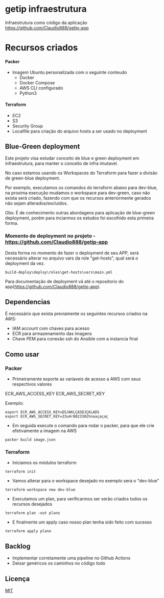 # getip infraestrutura

Infraestrutura como código da aplicação https://github.com/Claudio888/getip-app

# Recursos criados

#### Packer
- Imagem Ubuntu personalizada com o seguinte conteudo
  - Docker
  - Docker Compose
  - AWS CLI configurado
  - Python3

#### Terraform

- EC2
- S3
- Security Group
- Localfile para criação do arquivo hosts a ser usado no deployment

## Blue-Green deployment

Este projeto visa estudar conceito de blue e green deployment em infraestrutura, para manter o conceito de infra imutavel. 

No caso estamos usando os Workspaces do Terraform para fazer a divisão de green-blue deployment. 

Por exemplo, executamos os comandos do terraform abaixo para dev-blue, na proxima execução mudamos o workspace para dev-green, caso não exista será criado, fazendo com que os recursos anteriormente gerados não sejam alterados/excluidos. 

Obs: É de conhecimento outras abordagens para aplicação de blue-green deployment, porém para inciarmos os estudos foi escolhido esta primeira forma. 


### Momento de deployment no projeto - https://github.com/Claudio888/getip-app

Desta forma no momento de fazer o deployment de seu APP, será necessário alterar no arquivo vars da role "get-hosts", qual será o deployment da vez.

```
build-deploy\deploy\roles\get-hosts\vars\main.yml
```
Para documentação de deployment vá até o repositorio do app(https://github.com/Claudio888/getip-app). 

## Dependencias

É necessário que exista previamente os seguintes recursos criados na AWS:

- IAM account com chaves para acesso
- ECR para armazenamento das imagens
- Chave PEM para conexão ssh do Ansible com a instancia final

## Como usar

### Packer 

- Primeiramente exporte as variaveis de acesso a AWS com seus respectivos valores

ECR_AWS_ACCESS_KEY 
ECR_AWS_SECRET_KEY

Exemplo:
```
export ECR_AWS_ACCESS_KEY=DSJAKLÇASDJÇKLADS
export ECR_AWS_SECRET_KEY=23u4r8023302hnaaçaçaç
```

- Em seguida execute o comando para rodar o packer, para que ele crie efetivamente a imagem na AWS

```
packer build image.json 
```
### Terraform

- Iniciamos os módulos terraform 

```
terraform init
```

- Vamos alterar para o workspace desejado no exemplo sera o "dev-blue"

```
terraform workspace new dev-blue
```
- Executamos um plan, para verificarmos ser serão criados todos os recursos desejados

```
terraform plan -out plano
```
- E finalmente um apply caso nosso plan tenha sido feito com sucesso

```
terraform apply plano
```

## Backlog 

- Implementar corretamente uma pipeline no Github Actions
- Deixar genéricos os caminhos no código todo

## Licença
[MIT](https://choosealicense.com/licenses/mit/)
